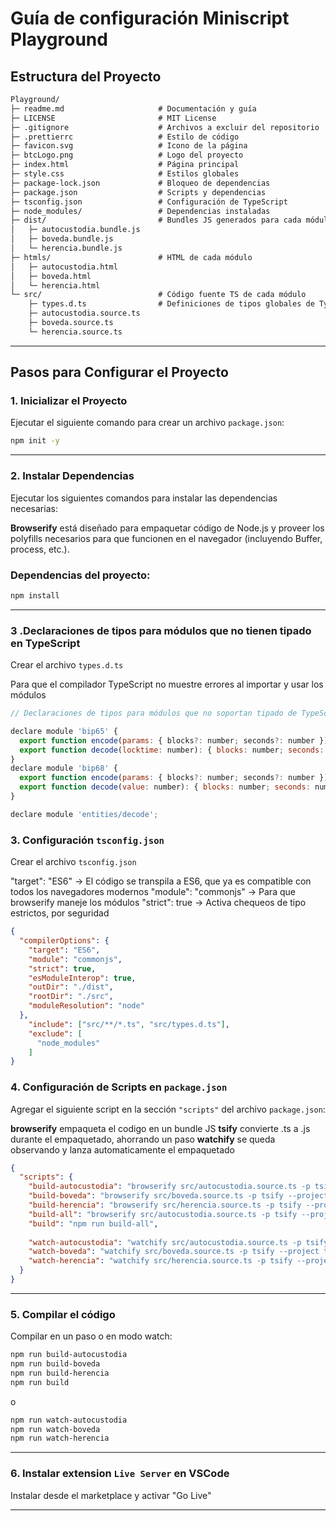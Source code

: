 # Guía de configuración Miniscript Playground 

## Estructura del Proyecto
```txt
Playground/
├─ readme.md                     # Documentación y guía
├─ LICENSE                       # MIT License
├─ .gitignore                    # Archivos a excluir del repositorio
├─ .prettierrc                   # Estilo de código
├─ favicon.svg                   # Icono de la página 
├─ btcLogo.png                   # Logo del proyecto
├─ index.html                    # Página principal 
├─ style.css                     # Estilos globales 
├─ package-lock.json             # Bloqueo de dependencias 
├─ package.json                  # Scripts y dependencias
├─ tsconfig.json                 # Configuración de TypeScript
├─ node_modules/                 # Dependencias instaladas 
├─ dist/                         # Bundles JS generados para cada módulo
│   ├─ autocustodia.bundle.js    
│   ├─ boveda.bundle.js          
│   └─ herencia.bundle.js        
├─ htmls/                        # HTML de cada módulo
│   ├─ autocustodia.html        
│   ├─ boveda.html              
│   └─ herencia.html             
└─ src/                          # Código fuente TS de cada módulo 
    ├─ types.d.ts                # Definiciones de tipos globales de TypeScript
    ├─ autocustodia.source.ts    
    ├─ boveda.source.ts        
    └─ herencia.source.ts 


```

---

## Pasos para Configurar el Proyecto

### 1. Inicializar el Proyecto
Ejecutar el siguiente comando para crear un archivo `package.json`:
```bash
npm init -y
```

---

### 2. Instalar Dependencias
Ejecutar los siguientes comandos para instalar las dependencias necesarias:

**Browserify** está diseñado para empaquetar código de Node.js y proveer los polyfills necesarios para que funcionen en el navegador (incluyendo Buffer, process, etc.).

### Dependencias del proyecto:
```bash
npm install 
```

---

### 3 .Declaraciones de tipos para módulos que no tienen tipado  en TypeScript

Crear el archivo `types.d.ts`

Para que el compilador TypeScript no muestre errores al importar y usar los módulos 


```js
// Declaraciones de tipos para módulos que no soportan tipado de TypeScript

declare module 'bip65' {
  export function encode(params: { blocks?: number; seconds?: number }): number;
  export function decode(locktime: number): { blocks: number; seconds: number };
}
declare module 'bip68' {
  export function encode(params: { blocks?: number; seconds?: number }): number;
  export function decode(value: number): { blocks: number; seconds: number };
}

declare module 'entities/decode';
```


### 3. Configuración `tsconfig.json` 

Crear el archivo `tsconfig.json` 

"target": "ES6" → El código se transpila a ES6, que ya es compatible con todos los navegadores modernos
"module": "commonjs"  → Para que  browserify maneje los módulos
"strict": true → Activa chequeos de tipo estrictos, por seguridad

```json
{
  "compilerOptions": {
    "target": "ES6",
    "module": "commonjs",
    "strict": true,
    "esModuleInterop": true,
    "outDir": "./dist",
    "rootDir": "./src",
    "moduleResolution": "node"
  },
    "include": ["src/**/*.ts", "src/types.d.ts"],
    "exclude": [
      "node_modules"
    ]
}
```


### 4. Configuración de Scripts en `package.json`

Agregar el siguiente script en la sección `"scripts"` del archivo `package.json`:

**browserify** empaqueta el codigo en un bundle JS
**tsify** convierte .ts a .js durante el empaquetado, ahorrando un paso
**watchify** se queda observando y lanza automaticamente el empaquetado

```json
{
  "scripts": {
    "build-autocustodia": "browserify src/autocustodia.source.ts -p tsify --project tsconfig.json -o dist/autocustodia.bundle.js",
    "build-boveda": "browserify src/boveda.source.ts -p tsify --project tsconfig.json -o dist/boveda.bundle.js",
    "build-herencia": "browserify src/herencia.source.ts -p tsify --project tsconfig.json -o dist/herencia.bundle.js",
    "build-all": "browserify src/autocustodia.source.ts -p tsify --project tsconfig.json -o dist/autocustodia.bundle.js && browserify src/herencia.source.ts -p tsify --project tsconfig.json -o dist/herencia.bundle.js && browserify src/boveda.source.ts -p tsify --project tsconfig.json -o dist/boveda.bundle.js",
    "build": "npm run build-all",
    
    "watch-autocustodia": "watchify src/autocustodia.source.ts -p tsify --project tsconfig.json -o dist/autocustodia.bundle.js --debug --verbose",
    "watch-boveda": "watchify src/boveda.source.ts -p tsify --project tsconfig.json -o dist/boveda.bundle.js --debug --verbose",
    "watch-herencia": "watchify src/herencia.source.ts -p tsify --project tsconfig.json -o dist/herencia.bundle.js --debug --verbose"
  }
}
```

---

### 5. Compilar el código

Compilar en un paso o en modo watch:

```bash
npm run build-autocustodia
npm run build-boveda
npm run build-herencia
npm run build
```
o
```bash
npm run watch-autocustodia
npm run watch-boveda
npm run watch-herencia
```

---


### 6. Instalar extension `Live Server` en VSCode

Instalar desde el marketplace y activar "Go Live"



---

